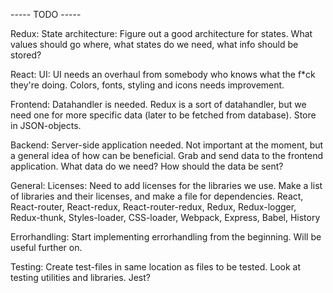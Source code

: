 ----- TODO -----

Redux:
State architecture:
Figure out a good architecture for states. What values should go where,
what states do we need, what info should be stored?



React:
UI:
UI needs an overhaul from somebody who knows what the f*ck they're doing.
Colors, fonts, styling and icons needs improvement.

Frontend:
Datahandler is needed. Redux is a sort of datahandler, but we need one for
more specific data (later to be fetched from database). Store in JSON-objects.

Backend:
Server-side application needed. Not important at the moment, but a general idea
of how can be beneficial. Grab and send data to the frontend application.
What data do we need? How should the data be sent?



General:
Licenses:
Need to add licenses for the libraries we use. Make a list of libraries and their
licenses, and make a file for dependencies.
React, React-router, React-redux, React-router-redux, Redux, Redux-logger,
Redux-thunk, Styles-loader, CSS-loader, Webpack, Express, Babel, History

Errorhandling:
Start implementing errorhandling from the beginning. Will be useful further on.

Testing:
Create test-files in same location as files to be tested.
Look at testing utilities and libraries. Jest?
